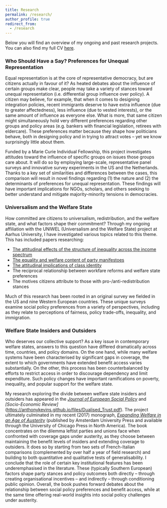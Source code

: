 ```yaml
---
title: Research
permalink: /research/
author_profile: true
redirect_from:
  - /research
---
```


Below you will find an overview of my ongoing and past research projects. You can also find my full CV [here](https://anthonykevins.github.io/files/CV.pdf).

### Who Should Have a Say? Preferences for Unequal Representation

Equal representation is at the core of representative democracy, but are citizens actually in favour of it? As heated debates about the influence of certain groups make clear, people may take a variety of stances toward unequal representation (i.e. differential group influence over policy). A citizen may believe, for example, that when it comes to designing integration policies, recent immigrants deserve to have extra influence (due to greater affectedness), less influence (due to vested interests), or the same amount of influence as everyone else. What is more, that same citizen might simultaneously hold very different preferences regarding other groups and policy areas (e.g. bankers with financial legislation, retirees with eldercare). These preferences matter because they shape how politicians behave, both in designing policy and in trying to attract votes – yet we know surprisingly little about them.

Funded by a Marie Curie Individual Fellowship, this project investigates attitudes toward the influence of specific groups on issues those groups care about. It will do so by employing large-scale, representative panel surveys and innovative survey experiments in the US and the Netherlands. Thanks to a key set of similarities and differences between the cases, this comparison will result in novel findings regarding (1) the nature and (2) the determinants of preferences for unequal representation. These findings will have important implications for NGOs, scholars, and others seeking to better understand and mitigate majority-minority tensions in democracies.

### Universalism and the Welfare State

How committed are citizens to universalism, redistribution, and the welfare state, and what factors shape their commitment? Through my ongoing affiliation with the UNIWEL (Universalism and the Welfare State) project at Aarhus University, I have investigated various topics related to this theme. This has included papers researching:
- [The attitudinal effects of the structure of inequality across the income spectrum](https://anthonykevins.github.io/files/Yardsticks_Inequality.pdf)
- [The equality and welfare content of party manifestoes](https://anthonykevins.github.io/files/Peeping_Corpus.pdf)
- [The attitudinal implications of class identity](https://anthonykevins.github.io/files/Illusion_Class.pdf)
- The reciprocal relationship between workfare reforms and welfare state preferences
- The motives citizens attribute to those with pro-/anti-redistribution stances

Much of this research has been rooted in an original survey we fielded in the US and nine Western European countries. These unique surveys examine social policy preferences from a variety of perspectives, including as they relate to perceptions of fairness, policy trade-offs, inequality, and immigration.

### Welfare State Insiders and Outsiders

Who deserves our collective support? As a key issue in contemporary welfare states, answers to this question have differed dramatically across time, countries, and policy domains. On the one hand, while many welfare systems have been characterised by significant gaps in coverage, the extent to which governments have extended benefit access varies substantially. On the other, this process has been counterbalanced by efforts to restrict access in order to discourage dependency and limit expenditure. Such policy changes have important ramifications on poverty, inequality, and popular support for the welfare state.

My research exploring the divide between welfare state insiders and outsiders has appeared in the _[Journal of European Social Policy](https://anthonykevins.github.io/files/Political_Actors.pdf)_ and _[Socio-Economic Review]_(https://anthonykevins.github.io/files/Dualised_Trust.pdf). The project ultimately culminated in my recent (2017) monograph, _[Expanding Welfare in an Age of Austerity](http://www.press.uchicago.edu/ucp/books/book/distributed/E/bo26267228.html)_ (published by Amsterdam University Press and available through the University of Chicago Press in North America). The book concentrates on the dilemma leftist parties and unions face when confronted with coverage gaps under austerity, as they choose between maintaining the benefit levels of insiders and extending coverage to outsiders. It does so by starting from two sets of French-Italian comparisons (complemented by over half a year of field research) and building to both quantitative and qualitative tests of generalisability. I conclude that the role of certain key institutional features has been underemphasised in the literature. These (typically Southern European) factors shape party stances and policy outcomes both directly – through creating organisational incentives – and indirectly – through conditioning public opinion. Overall, the book pushes forward debates about the relationship between social policy preferences and benefit access, while at the same time offering real-world insights into social policy challenges under austerity.
